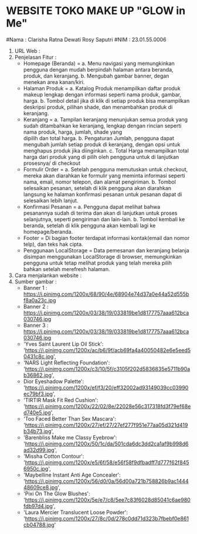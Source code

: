 # WEBSITE TOKO MAKE UP "GLOW in Me"

#Nama : Clarisha Ratna Dewati Rosy Saputri
#NIM : 23.01.55.0006

1. URL Web : 
2. Penjelasan Fitur :
   - Homepage (Beranda) = a. Menu navigasi yang memungkinkan pengguna dengan mudah berpindah halaman antara beranda, produk, dan keranjang.
                          b. Mengubah gambar banner, degan menekan area kanan/kiri.
   - Halaman Produk =  a. Katalog Produk menampilkan daftar produk makeup lengkap dengan informasi seperti nama produk, gambar, harga.
                       b. Tombol detail jika di klik di setiap produk bisa menampilkan deskripsi produk, pilihan shade, dan menambahkan produk di keranjang.
   - Keranjang = a. Tampilan keranjang menunjukan semua produk yang sudah ditambahkan ke keranjang, lengkap dengan rincian seperti nama produk, harga, jumlah, shade yang     
                     dipilih dan total harga.
                 b. Pengaturan Jumlah, pengguna dapat mengubah jumlah setiap produk di keranjang, dengan opsi untuk menghapus produk jika diinginkan.
                 c. Total Harga menampilkan total harga dari produk yang di pilih oleh pengguna untuk di lanjutkan prosesnya/ di checkout
   - Formulir Order = a.  Setelah pengguna memutuskan untuk checkout, mereka akan diarahkan ke formulir yang meminta informasi seperti nama, email, nomor telepon, dan alamat
                          pengiriman.
                      b. Tombol selesaikan pesanan, setelah di klik pengguna akan diarahkan langsung ke halaman konfirmasi pesanan untuk pesanan dapat di selesaikan lebih
                         lanjut.
   - Konfirmasi Pesanan = a. Pengguna dapat melihat bahwa pesanannya sudah di terima dan akan di lanjutkan untuk proses selanjutnya, seperti pengiriman dan lain-lain.
                          b. Tombol kembali ke beranda, setelah di klik pengguna akan kembali lagi ke homepage/beranda.
   - Footer = Di bagian footer terdapat informasi kontak(email dan nomor telp), dan teks hak cipta.
   - Penggunaan LocalStorage = Data pemesanan dan keranjang belanja disimpan menggunakan LocalStorage di browser, memungkinkan pengguna untuk tetap melihat produk yang telah
                               mereka pilih bahkan setelah merefresh halaman.
  3. Cara menjalankan website :
  4. Sumber gambar :
     - Banner 1 : https://i.pinimg.com/1200x/68/90/4e/68904e74d37a0e44a52d555bf8a0a23c.jpg
     - Banner 2 : https://i.pinimg.com/1200x/03/38/19/033819be1d8177757aaa612bca030746.jpg
     - Banner 3 : https://i.pinimg.com/1200x/03/38/19/033819be1d8177757aaa612bca030746.jpg
     -  'Yves Saint Laurent Lip Oil Stick': 'https://i.pinimg.com/1200x/ac/b6/9f/acb69fa4a40050482e6e5eed50431c8c.jpg',
     -  'NARS Light Reflecting Foundation': 'https://i.pinimg.com/1200x/c3/10/5f/c3105f202d5836835e5711b90ab36862.jpg',
     -   Dior Eyeshadow Palette': 'https://i.pinimg.com/1200x/ef/f3/20/eff32002ad93149039cc03990ec79bf3.jpg',
     -   'TIRTIR Mask Fit Red Cushion': 'https://i.pinimg.com/1200x/22/02/8e/22028e56c317318fd3f79ef68ed740e5.jpg',
     -    'Too Faced Better Than Sex Mascara': 'https://i.pinimg.com/1200x/27/ef/27/27ef277f951e77aa05d321d419b34b73.jpg',
     -    'Barenbliss Make me Classy Eyebrow': 'https://i.pinimg.com/1200x/50/1c/da/501cda6dc3dd2ca1af9b998d6ad32d99.jpg',
     -    'Missha Cotton Contour': 'https://i.pinimg.com/1200x/e5/6f/58/e56f58f9dfbadff7d777f62f8456950c.jpg',
     -    'Maybelline Instant Anti Age Concealer': 'https://i.pinimg.com/1200x/56/d0/0a/56d00a721b758826b9ac144448609ce8.jpg',
     -    'Pixi On The Glow Blushes': 'https://i.pinimg.com/1200x/5e/e7/c8/5ee7c83f6028d85041c6ae980fdb97d4.jpg',
     -    'Laura Mercier Translucent Loose Powder': 'https://i.pinimg.com/1200x/27/8c/0d/278c0dd71d323b7fbebf0e861cb04788.jpg'
